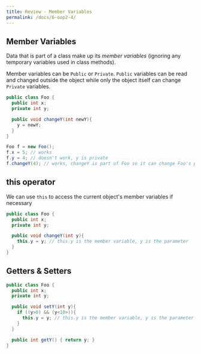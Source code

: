 ```yaml
---
title: Review - Member Variables
permalink: /docs/6-oop2-4/
---
```


## Member Variables

Data that is part of a class make up its *member variables* (ignoring any temporary variables used in class methods).  

Member variables can be `Public` or `Private`. `Public` variables can be read and changed outside the object while only the object itself can change `Private` variables.

```java
public class Foo {
  public int x;
  private int y;

  public void changeY(int newY){
    y = newY;
  }
}

Foo f = new Foo();
f.x = 5; // works
f.y = 4; // doesn't work, y is private
f.changeY(4); // works, changeY is part of Foo so it can change Foo's private variables.
```

## this operator

We can use `this` to access the current object's member variables if necessary

```java
public class Foo {
  public int x;
  private int y;

  public void changeY(int y){
    this.y = y; // this.y is the member variable, y is the parameter
  }
}
```

## Getters & Setters

```java
public class Foo {
  public int x;
  private int y;

  public void setY(int y){
    if ((y>0) && (y<10>)){
      this.y = y; // this.y is the member variable, y is the parameter
    }
  }

  public int getY() { return y; }
}
```